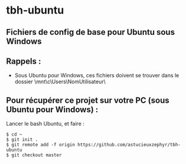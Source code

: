 # tbh-ubuntu
Fichiers de config de base pour Ubuntu sous Windows
-----------------------------------------------------

## Rappels :
- Sous Ubuntu pour Windows, ces fichiers doivent se trouver dans le dossier \mnt\c\Users\NomUtilisateur\\

## Pour récupérer ce projet sur votre PC (sous Ubuntu pour Windows) :
Lancer le bash Ubuntu, et faire :

    $ cd ~
    $ git init .
    $ git remote add -f origin https://github.com/astucieuxzephyr/tbh-ubuntu
    $ git checkout master
